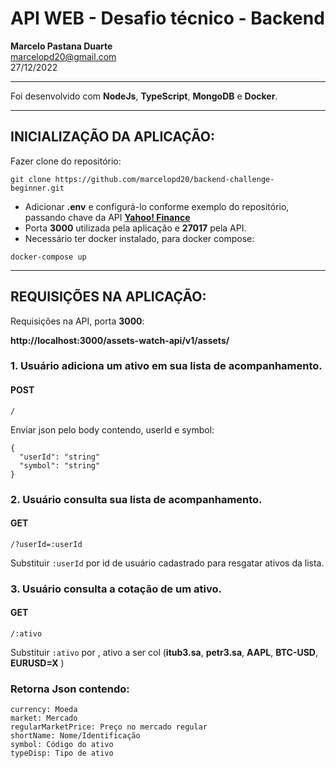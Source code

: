 # **API WEB - Desafio técnico - Backend**
**Marcelo Pastana Duarte**  
marcelopd20@gmail.com  
27/12/2022

---

Foi desenvolvido com **NodeJs**, **TypeScript**, **MongoDB** e **Docker**.

---
## **INICIALIZAÇÃO DA APLICAÇÃO:**
Fazer clone do repositório:
```
git clone https://github.com/marcelopd20/backend-challenge-beginner.git
```
- Adicionar **.env** e configurá-lo conforme exemplo do repositório, passando chave da API **[Yahoo! Finance](http://yahoofinanceapi.com)**
- Porta **3000** utilizada pela aplicação e **27017** pela API.
- Necessário ter docker instalado, para docker compose:
```
docker-compose up
```
---
## **REQUISIÇÕES NA APLICAÇÃO:**
Requisições na API, porta **3000**: 

**http://localhost:3000/assets-watch-api/v1/assets/**

### 1. Usuário adiciona um ativo em sua lista de acompanhamento.
#### **POST**
```
/
```
Enviar json pelo body contendo, userId e symbol:
```
{
  "userId": "string"
  "symbol": "string"
}
```
### 2. Usuário consulta sua lista de acompanhamento.
#### **GET**
```
/?userId=:userId
```
Substituir `:userId` por id de usuário cadastrado para resgatar ativos da lista.


### 3. Usuário consulta a cotação de um ativo.
#### **GET**
```
/:ativo
```    

Substituir `:ativo` por , ativo a ser col (**itub3.sa**, **petr3.sa**,  **AAPL**, **BTC-USD**, **EURUSD=X** )

### Retorna Json contendo:
```
currency: Moeda
market: Mercado
regularMarketPrice: Preço no mercado regular
shortName: Nome/Identificação
symbol: Código do ativo
typeDisp: Tipo de ativo
```